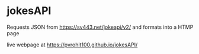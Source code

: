 # jokesAPI
Requests JSON from https://sv443.net/jokeapi/v2/ and formats into a HTMP page


live webpage at https://pvrohit100.github.io/jokesAPI/
